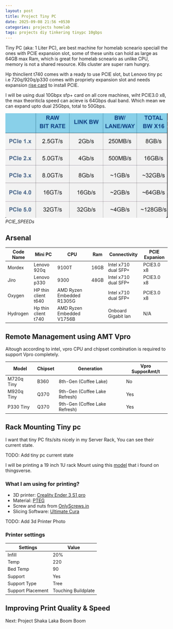 ```yaml
---
layout: post
title: Project Tiny PC
date: 2025-09-08 21:56 +0530
categories: projects homelab
tags: projects diy tinkering tinypc 10gbps
---
```


Tiny PC (aka: 1 Liter PC), are best machine for homelab scneario speciall the ones with PCIE expansion slot, some of these units can hold as large as 64GB max Ram, which is great for homelab scneario as unlike CPU, memory is not a shared resource. K8s cluster are super ram hungry.

Hp thinclient t740 comes with a ready to use PCIE slot, but Lenovo tiny pc i.e 720q/920q/p330 comes with propriety expansion slot and needs expansion [rise card](https://www.amazon.in/Replacement-Expansion-ThinkCentre-ThinkStation-01AJ940/dp/B0CCS1738B) to install PCIE.

I will be using dual 10Gbpx sfp+ card on all core machines, wiht PCIE3.0 x8, the max theoriticla speed can acieve is 64Gbps dual band. Which mean we can expand upto dual 25Gbps, total to 50Gbps.

![image.png](/assets/img/image-2.png)
_PCIE_SPEEDs_

## Arsenal

| Code Name | Mini PC             | CPU                       | Ram  | Connectivity         | PCIE Expanion |
| --------- | ------------------- | ------------------------- | ---- | -------------------- | ------------- |
| Mordex    | Lenovo 920q         | 9100T                     | 16GB | Intel x710 dual SFP+ | PCIE3.0 x8    |
| Jiro      | Lenovo p330         | 9300                      | 48GB | Intel x710 dual SFP+ | PCIE3.0 x8    |
| Oxygen    | HP thin client t640 | AMD Ryzen Embedded R1305G |      | Intel x710 dual SFP+ | PCIE3.0 x8    |
| Hydrogen  | Hp thin client t740 | AMD Ryzen Embedded V1756B |      | Onboard Gigabit lan  | N/A           |

## Remote Management using AMT Vpro

Altough according to intel, vpro CPU and chipset combination is required to support Vpro completely.

| Model      | Chipset | Generation                    | Vpro SupporAmt/t |
| ---------- | ------- | ----------------------------- | ---------------- |
| M720q Tiny | B360    | 8th-Gen (Coffee Lake)         | No               |
| M920q Tiny | Q370    | 9th-Gen (Coffee Lake Refresh) | Yes              |
| P330 Tiny  | Q370    | 9th-Gen (Coffee Lake Refresh) | Yes              |

## Rack Mounting Tiny pc

I want that tiny PC fits/sits nicely in my Server Rack, You can see their current state.

TODO: Add tiny pc current state

I will be printing a 19 inch 1U rack Mount using this [model](https://www.thingiverse.com/thing:4769452) that i found on thingsverse.

### What I am using for printing?

- 3D printer: [Creality Ender 3 S1 pro](https://www.creality.com/products/creality-ender-3-s1-pro-fdm-3d-printer)
- Material: [PTEG](https://www.amazon.in/dp/B0FFB98MZZ?ref=ppx_yo2ov_dt_b_fed_asin_title)
- Screw and nuts from [OnlyScrews.in](https://onlyscrews.in/products/m3-allen-button-head-ss304-assorted-box?_pos=1&_sid=d06059bdf&_ss=r)
- Slicing Software: [Ultimate Cura](https://ultimaker.com/software/ultimaker-cura/)

TODO: Add 3d Printer Photo

### Printer settings

| Settings          | Value               |
| ----------------- | ------------------- |
| Infill            | 20%                 |
| Temp              | 220                 |
| Bed Temp          | 90                  |
| Support           | Yes                 |
| Support Type      | Tree                |
| Support Placement | Touching Buildplate |

## Improving Print Quality & Speed

Next: Project Shaka Laka Boom Boom